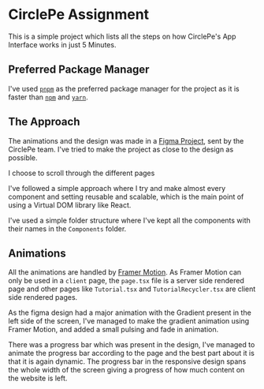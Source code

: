 # CirclePe Assignment

This is a simple project which lists all the steps on how CirclePe's App Interface works in just 5 Minutes.


## Preferred Package Manager

I've used [`pnpm`](https://pnpm.io/) as the preferred package manager for the project as it is faster than [`npm`](https://docs.npmjs.com/cli/v10) and [`yarn`](https://classic.yarnpkg.com/en/).

## The Approach

The animations and the design was made in a [Figma Project](https://www.figma.com/proto/dsAjYtJma8Nnpoxd8VuUii/Untitled?page-id=0:1&node-id=1-57&node-type=FRAME&viewport=2073,400,0.2&t=7drkJlj6sjbV83Ao-1&scaling=min-zoom&content-scaling=fixed), sent by the CirclePe team. I've tried to make the project as close to the design as possible.

I choose to scroll through the different pages

I've followed a simple approach where I try and make almost every component and setting reusable and scalable, which is the main point of using a Virtual DOM library like React.

I've used a simple folder structure where I've kept all the components with their names in the `Components` folder.

## Animations

All the animations are handled by [Framer Motion](https://www.framer.com/motion/). As Framer Motion can only be used in a `client` page, the `page.tsx` file is a server side rendered page and other pages like `Tutorial.tsx` and `TutorialRecycler.tsx` are client side rendered pages.

As the figma design had a major animation with the Gradient present in the left side of the screen, I've managed to make the gradient animation using Framer Motion, and added a small pulsing and fade in animation.

There was a progress bar which was present in the design, I've managed to animate the progress bar according to the page and the best part about it is that it is again dynamic. The progress bar in the responsive design spans the whole width of the screen giving a progress of how much content on the website is left.


